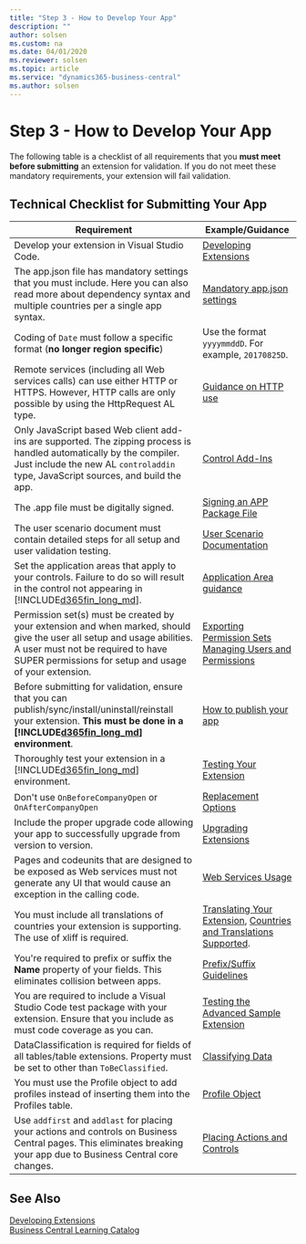 ```yaml
---
title: "Step 3 - How to Develop Your App"
description: ""
author: solsen
ms.custom: na
ms.date: 04/01/2020
ms.reviewer: solsen
ms.topic: article
ms.service: "dynamics365-business-central"
ms.author: solsen
---
```


# Step 3 - How to Develop Your App

The following table is a checklist of all requirements that you **must meet before submitting** an extension for validation. If you do not meet these mandatory requirements, your extension will fail validation.  

## Technical Checklist for Submitting Your App

|Requirement|Example/Guidance|
|-----------|----------------|
|Develop your extension in Visual Studio Code.|[Developing Extensions](../devenv-dev-overview.md)|
|The app.json file has mandatory settings that you must include. Here you can also read more about dependency syntax and multiple countries per a single app syntax.|[Mandatory app.json settings](../devenv-json-files.md)|
|Coding of `Date` must follow a specific format (**no longer region specific**)|Use the format `yyyymmddD`. For example, `20170825D`.|
|Remote services (including all Web services calls) can use either HTTP or HTTPS. However, HTTP calls are only possible by using the HttpRequest AL type.|[Guidance on HTTP use](../devenv-restapi-overview.md)|
|Only JavaScript based Web client add-ins are supported. The zipping process is handled automatically by the compiler. Just include the new AL `controladdin` type, JavaScript sources, and build the app.|[Control Add-Ins](../devenv-control-addin-object.md)|
|The .app file must be digitally signed.|[Signing an APP Package File](../devenv-sign-extension.md)|
|The user scenario document must contain detailed steps for all setup and user validation testing.|[User Scenario Documentation](../../compliance/apptest-userscenario.md)|
|Set the application areas that apply to your controls. Failure to do so will result in the control not appearing in [!INCLUDE[d365fin_long_md](../includes/d365fin_long_md.md)].|[Application Area guidance](../properties/devenv-applicationarea-property.md)|
|Permission set(s) must be created by your extension and when marked, should give the user all setup and usage abilities. A user must not be required to have SUPER permissions for setup and usage of your extension.|[Exporting Permission Sets](../devenv-export-permission-sets.md)<br>[Managing Users and Permissions](/dynamics365/business-central/ui-how-users-permissions)|
|Before submitting for validation, ensure that you can publish/sync/install/uninstall/reinstall your extension. **This must be done in a [!INCLUDE[d365fin_long_md](../includes/d365fin_long_md.md)] environment**.|[How to publish your app](../devenv-how-publish-and-install-an-extension-v2.md)|
|Thoroughly test your extension in a [!INCLUDE[d365fin_long_md](../includes/d365fin_long_md.md)] environment.|[Testing Your Extension](../../compliance/apptest-testingyourextension.md)|
|Don't use `OnBeforeCompanyOpen` or `OnAfterCompanyOpen`|[Replacement Options](../../compliance/apptest-onbeforecompanyopen.md)|
|Include the proper upgrade code allowing your app to successfully upgrade from version to version.|[Upgrading Extensions](../devenv-upgrading-extensions.md)|
|Pages and codeunits that are designed to be exposed as Web services must not generate any UI that would cause an exception in the calling code.|[Web Services Usage](../../compliance/apptest-webservices.md)|
|You must include all translations of countries your extension is supporting. The use of xliff is required.|[Translating Your Extension](../devenv-work-with-translation-files.md), [Countries and Translations Supported](../../compliance/apptest-countries-and-translations.md).|
|You're required to prefix or suffix the **Name** property of your fields. This eliminates collision between apps.|[Prefix/Suffix Guidelines](../../compliance/apptest-prefix-suffix.md)|
|You are required to include a Visual Studio Code test package with your extension. Ensure that you include as must code coverage as you can.|[Testing the Advanced Sample Extension](../devenv-extension-advanced-example-test.md)|
|DataClassification is required for fields of all tables/table extensions. Property must be set to other than `ToBeClassified`.|[Classifying Data](../devenv-classifying-data.md)|
|You must use the Profile object to add profiles instead of inserting them into the Profiles table.|[Profile Object](../devenv-profile-object.md)|
|Use `addfirst` and `addlast` for placing your actions and controls on Business Central pages. This eliminates breaking your app due to Business Central core changes.|[Placing Actions and Controls](../devenv-pages-overview.md#using-keywords-to-place-actions-and-controls)|

<!-- 
|Permission set(s) must be created by your extension and when marked, should give the user all setup and usage abilities. A user must not be required to have SUPER permissions for setup and usage of your extension.|[Packaging the Permission Set](/powershell/module/microsoft.dynamics.nav.apps.tools/new-navapppackage?view=dynamicsnav-ps-2017)| , [How to: Export Permission Sets](../How-to-Import-Export-Permission-Sets-Permissions.md) |
-->

## See Also

[Developing Extensions](../devenv-dev-overview.md)  
[Business Central Learning Catalog](https://go.microsoft.com/fwlink/?linkid=2002101)  
